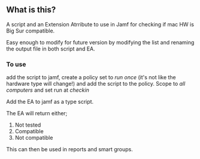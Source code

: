 ## What is this?

A script and an Extension Atrribute to use in Jamf for checking if mac  HW is Big Sur compatible.

Easy enough to modify for future version by modifying the list and renaming the output file in both script and EA.

### To use
add the script to jamf, create a policy set to *run once* (it's not like the hardware type will change!) and add the script to the policy.
Scope to *all computers* and set run at *checkin*

Add the EA to jamf as a type script.

The EA will return either;
1. Not tested
2. Compatible
3. Not compatible

This can then be used in reports and smart groups.
